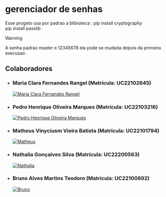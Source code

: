 # gerenciador de senhas

Esse progeto usa por padrao a blibioteca :
 pip install  cryptography <br>
 pip install passlib <br>

> [!WARNING]
> A senha padrao master e  12345678 ela pode se mudada depois da primeira execusao .

## Colaboradores

- ### Maria Clara Fernandes Rangel (Matrícula: UC22102645)
  [![Maria Clara Fernandes Rangel](https://avatars.githubusercontent.com/MariRangel04?s=100)](https://github.com/MariRangel04)
- ### Pedro Henrique Oliveira Marques (Matrícula: UC22103216)
  [![Pedro Henrique Oliveira Marques](https://avatars.githubusercontent.com/phxdablio?s=100)](https://github.com/phxdablio)
- ### Matheus Vinyciusm Vieira Batista (Matrícula: UC22101794)
  [![Matheus](https://avatars.githubusercontent.com/matheus58?s=100)](https://github.com/matheus58)
- ### Nathalia Gonçalves Silva (Matrícula: UC22200563)
  [![Nathalia](https://avatars.githubusercontent.com/nathi-gs?s=100)](https://github.com/nathi-gs)

- ### Bruno Alves Martins Teodoro (Matrícula: UC22100692) 
  [![Bruno](https://avatars.githubusercontent.com/motherlode777?s=100)](https://github.com/motherlode777)

